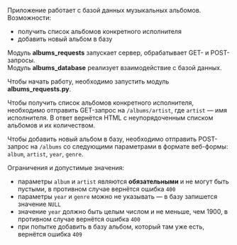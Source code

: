 Приложение работает с базой данных музыкальных альбомов.  
Возможности:
* получить список альбомов конкретного исполнителя
* добавить новый альбом в базу

Модуль **albums_requests** запускает сервер, обрабатывает GET- и POST-запросы.  
Модуль **albums_database** реализует взаимодействие с базой данных.  

Чтобы начать работу, необходимо запустить модуль **albums_requests.py**.

Чтобы получить список альбомов конкретного исполнителя, необходимо отправить GET-запрос на `/albums/artist`, где `artist` — имя исполнителя. В ответ вернётся HTML с неупорядоченным списком альбомов и их количеством. 

Чтобы добавить новый альбом в базу, необходимо отправить POST-запрос на `/albums` со следующими параметрами в формате веб-формы: `album`, `artist`, `year`, `genre`. 

Ограничения и допустимые значения:
 * параметры `album` и `artist` являются **обязательными** и не могут быть пустыми, в противном случае вернётся ошибка `400`
 * параметры `year` и `genre` можно не указывать — в базу запишется значение `NULL`
 * значение `year` должно быть целым числом и не меньше, чем 1900, в противном случае вернётся ошибка `400`
 * при попытке добавить в базу альбом, который там уже есть, вернётся ошибка `409`
